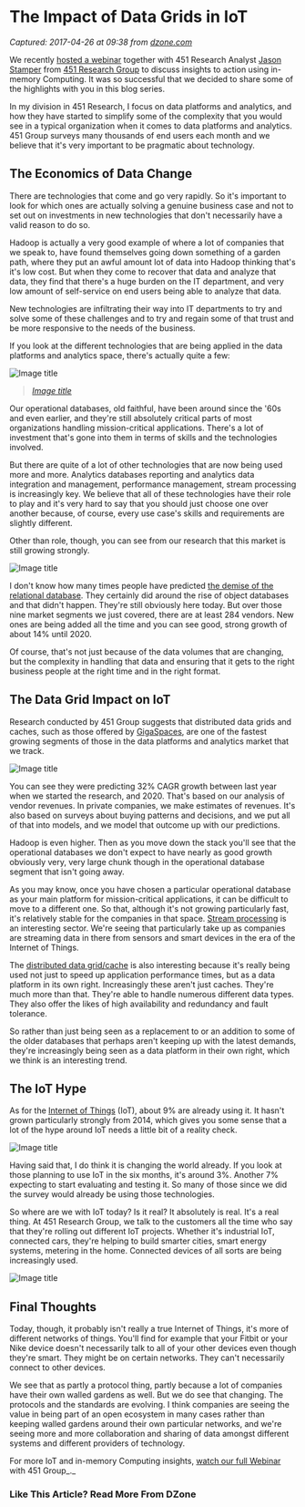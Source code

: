 # The Impact of Data Grids in IoT

_Captured: 2017-04-26 at 09:38 from [dzone.com](https://dzone.com/articles/everything-you-need-to-know-about-the-impact-of-da?oid=twitter&utm_content=bufferc382a&utm_medium=social&utm_source=twitter.com&utm_campaign=buffer)_

We recently [hosted a webinar](http://lp.gigaspaces.com/webinars/451-research-fast-data-analytics-memory-computing/) together with 451 Research Analyst [Jason Stamper](https://twitter.com/jasonstamper?lang=en) from [451 Research Group](https://451research.com/) to discuss insights to action using in-memory Computing. It was so successful that we decided to share some of the highlights with you in this blog series.

In my division in 451 Research, I focus on data platforms and analytics, and how they have started to simplify some of the complexity that you would see in a typical organization when it comes to data platforms and analytics. 451 Group surveys many thousands of end users each month and we believe that it's very important to be pragmatic about technology.

## The Economics of Data Change

There are technologies that come and go very rapidly. So it's important to look for which ones are actually solving a genuine business case and not to set out on investments in new technologies that don't necessarily have a valid reason to do so.

Hadoop is actually a very good example of where a lot of companies that we speak to, have found themselves going down something of a garden path, where they put an awful amount lot of data into Hadoop thinking that's it's low cost. But when they come to recover that data and analyze that data, they find that there's a huge burden on the IT department, and very low amount of self-service on end users being able to analyze that data.

New technologies are infiltrating their way into IT departments to try and solve some of these challenges and to try and regain some of that trust and be more responsive to the needs of the business.

If you look at the different technologies that are being applied in the data platforms and analytics space, there's actually quite a few:

![Image title](https://dzone.com/storage/temp/3906588-451-group-cracking-a-nut.png)

> _[Image title](http://blog.gigaspaces.com/wp-content/uploads/2016/12/451-group-cracking-a-nut.png)_

Our operational databases, old faithful, have been around since the '60s and even earlier, and they're still absolutely critical parts of most organizations handling mission-critical applications. There's a lot of investment that's gone into them in terms of skills and the technologies involved.

But there are quite of a lot of other technologies that are now being used more and more. Analytics databases reporting and analytics data integration and management, performance management, stream processing is increasingly key. We believe that all of these technologies have their role to play and it's very hard to say that you should just choose one over another because, of course, every use case's skills and requirements are slightly different.

Other than role, though, you can see from our research that this market is still growing strongly.

![Image title](https://dzone.com/storage/temp/3906612-451-group-data-demands-2016.png)

I don't know how many times people have predicted [the demise of the relational database](http://www.itworld.com/article/2765706/storage/the-decline-and-fall-of-the-relational-database.html). They certainly did around the rise of object databases and that didn't happen. They're still obviously here today. But over those nine market segments we just covered, there are at least 284 vendors. New ones are being added all the time and you can see good, strong growth of about 14% until 2020.

Of course, that's not just because of the data volumes that are changing, but the complexity in handling that data and ensuring that it gets to the right business people at the right time and in the right format.

## The Data Grid Impact on IoT

Research conducted by 451 Group suggests that distributed data grids and caches, such as those offered by [GigaSpaces](http://www.gigaspaces.com/imc), are one of the fastest growing segments of those in the data platforms and analytics market that we track.

![Image title](https://dzone.com/storage/temp/3906634-451-group-data-grid.png)

You can see they were predicting 32% CAGR growth between last year when we started the research, and 2020. That's based on our analysis of vendor revenues. In private companies, we make estimates of revenues. It's also based on surveys about buying patterns and decisions, and we put all of that into models, and we model that outcome up with our predictions.

Hadoop is even higher. Then as you move down the stack you'll see that the operational databases we don't expect to have nearly as good growth obviously very, very large chunk though in the operational database segment that isn't going away.

As you may know, once you have chosen a particular operational database as your main platform for mission-critical applications, it can be difficult to move to a different one. So that, although it's not growing particularly fast, it's relatively stable for the companies in that space. [Stream processing](http://blog.gigaspaces.com/event-stream-processing-memory-computing/) is an interesting sector. We're seeing that particularly take up as companies are streaming data in there from sensors and smart devices in the era of the Internet of Things.

The [distributed data grid/cache](http://blog.gigaspaces.com/enterprise-scale-monitoring-time-series-database/) is also interesting because it's really being used not just to speed up application performance times, but as a data platform in its own right. Increasingly these aren't just caches. They're much more than that. They're able to handle numerous different data types. They also offer the likes of high availability and redundancy and fault tolerance.

So rather than just being seen as a replacement to or an addition to some of the older databases that perhaps aren't keeping up with the latest demands, they're increasingly being seen as a data platform in their own right, which we think is an interesting trend.

## The IoT Hype

As for the [Internet of Things](http://blog.gigaspaces.com/posted-on-data-informed-value-of-geospatial-data-applications-extends-beyond-iot/) (IoT), about 9% are already using it. It hasn't grown particularly strongly from 2014, which gives you some sense that a lot of the hype around IoT needs a little bit of a reality check.

![Image title](https://dzone.com/storage/temp/3906633-451-group-iot-driver-for-in-memory.png)

Having said that, I do think it is changing the world already. If you look at those planning to use IoT in the six months, it's around 3%. Another 7% expecting to start evaluating and testing it. So many of those since we did the survey would already be using those technologies.

So where are we with IoT today? Is it real? It absolutely is real. It's a real thing. At 451 Research Group, we talk to the customers all the time who say that they're rolling out different IoT projects. Whether it's industrial IoT, connected cars, they're helping to build smarter cities, smart energy systems, metering in the home. Connected devices of all sorts are being increasingly used.

![Image title](https://dzone.com/storage/temp/3906626-451-group-predictions-2.png)

## Final Thoughts

Today, though, it probably isn't really a true Internet of Things, it's more of different networks of things. You'll find for example that your Fitbit or your Nike device doesn't necessarily talk to all of your other devices even though they're smart. They might be on certain networks. They can't necessarily connect to other devices.

We see that as partly a protocol thing, partly because a lot of companies have their own walled gardens as well. But we do see that changing. The protocols and the standards are evolving. I think companies are seeing the value in being part of an open ecosystem in many cases rather than keeping walled gardens around their own particular networks, and we're seeing more and more collaboration and sharing of data amongst different systems and different providers of technology.

For more IoT and in-memory Computing insights, [watch our full Webinar](http://lp.gigaspaces.com/webinars/451-research-fast-data-analytics-memory-computing/) with 451 Group_._

### Like This Article? Read More From DZone

